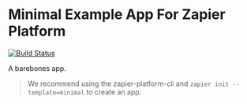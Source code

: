 # Minimal Example App For Zapier Platform

[![Build Status](https://travis-ci.org/zapier/zapier-platform-example-app-minimal.svg?branch=master)](https://travis-ci.org/zapier/zapier-platform-example-app-minimal)

A barebones app.

> We recommend using the zapier-platform-cli and `zapier init --template=minimal` to create an app.
